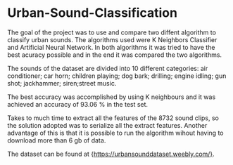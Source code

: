 # Urban-Sound-Classification

The goal of the project was to use and compare two diffent algorithm to classify urban sounds. The algorithms used were K Neighbors Classifier and Artificial Neural Network. In both algorithms it was tried to have the best acuracy possible and in the end it was compared the two algorithms.

The sounds of the dataset are divided into 10 different categories: air conditioner; car horn; children playing; dog bark; drilling; engine idling; gun shot; jackhammer; siren;street music.
   
The best accuracy was accomplished by using K neighbours and it was achieved an accuracy of 93.06 % in the test set. 

Takes to much time to extract all the features of the 8732 sound clips, so  the solution adopted was to serialize all the extract features. Another advantage of this is that it is possible to run the algorithm wihout having to download more than 6 gb of data.


The dataset can be found at {https://urbansounddataset.weebly.com/}.
